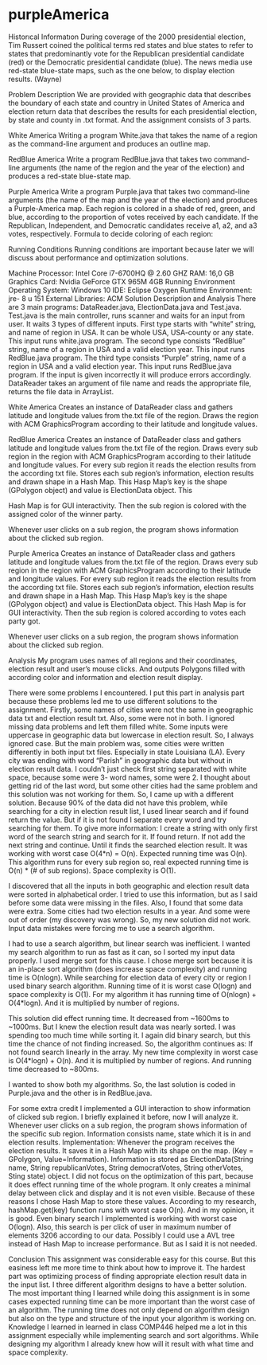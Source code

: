 # purpleAmerica
Historıcal Informatıon
During coverage of the 2000 presidential election, Tim Russert coined the
political terms red states and blue states to refer to states that predominantly vote for
the Republican presidential candidate (red) or the Democratic presidential candidate
(blue). The news media use red-state blue-state maps, such as the one below, to
display election results. (Wayne)

Problem Description
We are provided with geographic data that describes the boundary of each
state and country in United States of America and election return data that describes
the results for each presidential election, by state and county in .txt format. And the
assignment consists of 3 parts.

White America
Writing a program White.java that takes the name of a region as the command-line
argument and produces an outline map.

RedBlue America
Write a program RedBlue.java that takes two command-line arguments (the name of
the region and the year of the election) and produces a red-state blue-state map.

Purple America
Write a program Purple.java that takes two command-line arguments (the name of
the map and the year of the election) and produces a Purple-America map. Each
region is colored in a shade of red, green, and blue, according to the proportion of
votes received by each candidate. If the Republican, Independent, and Democratic
candidates receive a1, a2, and a3 votes, respectively. Formula to decide coloring of
each region:

Running Conditions
Running conditions are important because later we will discuss about performance
and optimization solutions.

Machine
Processor: Intel Core i7-6700HQ @ 2.60 GHZ
RAM: 16,0 GB
Graphics Card: Nvidia GeForce GTX 965M 4GB
Running Environment
Operating System: Windows 10
IDE: Eclipse Oxygen
Runtime Environment: jre- 8 u 151
External Libraries: ACM
Solution Description and Analysis
There are 3 main programs: DataReader.java, ElectionData.java and
Test.java. Test.java is the main controller, runs scanner and waits for an input from
user. It waits 3 types of different inputs. First type starts with “white” string, and name
of region in USA. It can be whole USA, USA-county or any state. This input runs
white.java program. The second type consists “RedBlue” string, name of a region in
USA and a valid election year. This input runs RedBlue.java program. The third type
consists “Purple” string, name of a region in USA and a valid election year. This input
runs RedBlue.java program. If the input is given incorrectly it will produce errors
accordingly. DataReader takes an argument of file name and reads the appropriate
file, returns the file data in ArrayList.

White America
Creates an instance of DataReader class and gathers latitude and longitude
values from the.txt file of the region. Draws the region with ACM GraphicsProgram
according to their latitude and longitude values.

RedBlue America
Creates an instance of DataReader class and gathers latitude and longitude
values from the.txt file of the region. Draws every sub region in the region with ACM
GraphicsProgram according to their latitude and longitude values. For every sub
region it reads the election results from the according txt file. Stores each sub
region’s information, election results and drawn shape in a Hash Map. This Hasp
Map’s key is the shape (GPolygon object) and value is ElectionData object. This

Hash Map is for GUI interactivity. Then the sub region is colored with the assigned
color of the winner party.

Whenever user clicks on a sub region, the program shows information about the
clicked sub region.

Purple America
Creates an instance of DataReader class and gathers latitude and longitude
values from the.txt file of the region. Draws every sub region in the region with ACM
GraphicsProgram according to their latitude and longitude values. For every sub
region it reads the election results from the according txt file. Stores each sub
region’s information, election results and drawn shape in a Hash Map. This Hasp
Map’s key is the shape (GPolygon object) and value is ElectionData object. This
Hash Map is for GUI interactivity. Then the sub region is colored according to votes
each party got.

Whenever user clicks on a sub region, the program shows information about the
clicked sub region.

Analysis
My program uses names of all regions and their coordinates, election result
and user’s mouse clicks. And outputs Polygons filled with according color and
information and election result display.

There were some problems I encountered. I put this part in analysis part
because these problems led me to use different solutions to the assignment. Firstly,
some names of cities were not the same in geographic data txt and election result txt.
Also, some were not in both. I ignored missing data problems and left them filled
white. Some inputs were uppercase in geographic data but lowercase in election
result. So, I always ignored case. But the main problem was, some cities were written
differently in both input txt files. Especially in state Louisiana (LA). Every city was
ending with word “Parish” in geographic data but without in election result data. I
couldn’t just check first string separated with white space, because some were 3-
word names, some were 2. I thought about getting rid of the last word, but some
other cities had the same problem and this solution was not working for them. So, I
came up with a different solution. Because 90% of the data did not have this
problem, while searching for a city in election result list, I used linear search and if
found return the value. But if it is not found I separate every word and try searching
for them. To give more information: I create a string with only first word of the search
string and search for it. If found return. If not add the next string and continue. Until it
finds the searched election result. It was working with worst case O(4*n) = O(n).
Expected running time was O(n). This algorithm runs for every sub region so, real
expected running time is O(n) * (# of sub regions). Space complexity is O(1).

I discovered that all the inputs in both geographic and election result data were
sorted in alphabetical order. I tried to use this information, but as I said before some
data were missing in the files. Also, I found that some data were extra. Some cities
had two election results in a year. And some were out of order (my discovery was
wrong). So, my new solution did not work. Input data mistakes were forcing me to
use a search algorithm.

I had to use a search algorithm, but linear search was inefficient. I wanted my
search algorithm to run as fast as it can, so I sorted my input data properly. I used
merge sort for this cause. I chose merge sort because it is an in-place sort algorithm
(does increase space complexity) and running time is O(nlogn). While searching for
election data of every city or region I used binary search algorithm. Running time of it
is worst case O(logn) and space complexity is O(1). For my algorithm it has running
time of O(nlogn) + O(4*logn). And it is multiplied by number of regions.

This solution did effect running time. It decreased from ~1600ms to ~1000ms.
But I knew the election result data was nearly sorted. I was spending too much time
while sorting it. I again did binary search, but this time the chance of not finding
increased. So, the algorithm continues as: If not found search linearly in the array. My
new time complexity in worst case is O(4*logn) + O(n). And it is multiplied by number
of regions. And running time decreased to ~800ms.

I wanted to show both my algorithms. So, the last solution is coded in
Purple.java and the other is in RedBlue.java.

For some extra credit I implemented a GUI interaction to show information of
clicked sub region. I briefly explained it before, now I will analyze it. Whenever user
clicks on a sub region, the program shows information of the specific sub region.
Information consists name, state which it is in and election results. Implementation:
Whenever the program receives the election results. It saves it in a Hash Map with its
shape on the map. (Key = GPolygon, Value=Information). Information is stored as
ElectionData(String name, String republicanVotes, String democratVotes, String
otherVotes, Sting state) object. I did not focus on the optimization of this part,
because it does effect running time of the whole program. It only creates a minimal
delay between click and display and it is not even visible. Because of these reasons I
chose Hash Map to store these values. According to my research, hashMap.get(key)
function runs with worst case O(n). And in my opinion, it is good. Even binary search
I implemented is working with worst case O(logn). Also, this search is per click of
user in maximum number of elements 3206 according to our data. Possibly I could
use a AVL tree instead of Hash Map to increase performance. But as I said it is not
needed.

Conclusion
This assignment was considerable easy for this course. But this easiness left
me more time to think about how to improve it. The hardest part was optimizing
process of finding appropriate election result data in the input list. I three different
algorithm designs to have a better solution. The most important thing I learned while
doing this assignment is in some cases expected running time can be more important
than the worst case of an algorithm. The running time does not only depend on
algorithm design but also on the type and structure of the input your algorithm is
working on. Knowledge I learned in learned in class COMP446 helped me a lot in this
assignment especially while implementing search and sort algorithms. While
designing my algorithm I already knew how will it result with what time and space
complexity.